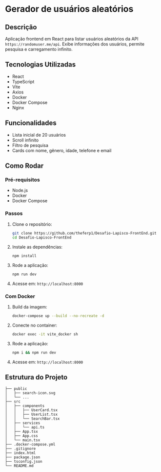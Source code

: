 # Gerador de usuários aleatórios

## Descrição

Aplicação frontend em React para listar usuários aleatórios da API `https://randomuser.me/api`. Exibe informações dos usuários, permite pesquisa e carregamento infinito.

## Tecnologias Utilizadas

- React
- TypeScript
- Vite
- Axios
- Docker
- Docker Compose
- Nginx

## Funcionalidades

- Lista inicial de 20 usuários
- Scroll infinito
- Filtro de pesquisa
- Cards com nome, gênero, idade, telefone e email

## Como Rodar

### Pré-requisitos

- Node.js
- Docker
- Docker Compose

### Passos

1. Clone o repositório:
   ```bash
   git clone https://github.com/theferp1/Desafio-Lapisco-FrontEnd.git
   cd Desafio-Lapisco-FrontEnd
   ```

2. Instale as dependências:
   ```bash
   npm install
   ```

3. Rode a aplicação:
   ```bash
   npm run dev
   ```

4. Acesse em: `http://localhost:8000`

### Com Docker

1. Build da imagem:
   ```bash
   docker-compose up --build --no-recreate -d
   ```

2. Conecte no container:
   ```bash
   docker exec -it vite_docker sh
   ```

3. Rode a aplicação:
   ```bash
   npm i && npm run dev
   ```

4. Acesse em: `http://localhost:8000`

## Estrutura do Projeto

```plaintext
├── public
│   ├── search-icon.svg
│   └── ...
├── src
│   ├── components
│   │   ├── UserCard.tsx
│   │   ├── UserList.tsx
│   │   └── SearchBar.tsx
│   ├── services
│   │   └── api.ts
│   ├── App.tsx
│   ├── App.css
│   └── main.tsx
├── .docker-compose.yml
├── .gitignore
├── index.html
├── package.json
├── tsconfig.json
└── README.md
```

